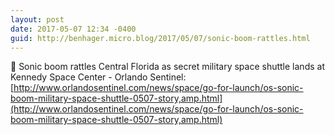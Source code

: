 ```yaml
---
layout: post
date: 2017-05-07 12:34 -0400
guid: http://benhager.micro.blog/2017/05/07/sonic-boom-rattles.html
---
```

🚀 Sonic boom rattles Central Florida as secret military space shuttle lands at Kennedy Space Center - Orlando Sentinel: [http://www.orlandosentinel.com/news/space/go-for-launch/os-sonic-boom-military-space-shuttle-0507-story,amp.html](http://www.orlandosentinel.com/news/space/go-for-launch/os-sonic-boom-military-space-shuttle-0507-story,amp.html)
